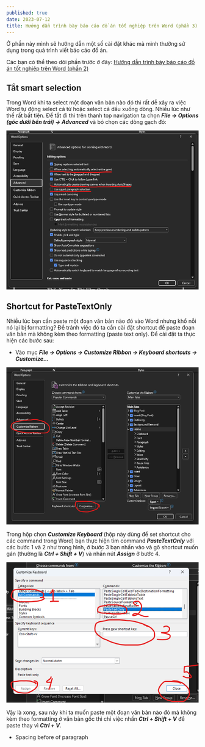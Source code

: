 ```yaml
---
published: true
date: 2023-07-12
title: Hướng dẫn trình bày báo cáo đồ án tốt nghiệp trên Word (phần 3)
---
```

Ở phần này mình sẽ hướng dẫn một số cài đặt khác mà mình thường sử dụng trong quá trình viết báo cáo đồ án.

Các bạn có thể theo dõi phần trước ở đây: [Hướng dẫn trình bày báo cáo đồ án tốt nghiệp trên Word (phần 2)](https://ngosangns.com/index.php/2023/07/11/huong-dan-trinh-bay-bao-cao-do-an-tot-nghiep-tren-word-phan-2/)

## **Tắt smart selection**

Trong Word khi ta select một đoạn văn bản nào đó thì rất dễ xảy ra việc Word tự động select cả từ hoặc select cả dấu xuống dòng. Nhiều lúc như thế rất bất tiện. Để tắt đi thì trên thanh top navigation ta chọn **_File -> Options (góc dưới bên trái) -> Advanced_** và bỏ chọn các dòng gạch đỏ:

![](/media/image-16.png)

## **Shortcut for PasteTextOnly**

Nhiều lúc bạn cần paste một đoạn văn bản nào đó vào Word nhưng khổ nỗi nó lại bị formatting? Để tránh việc đó ta cần cài đặt shortcut để paste đoạn văn bản mà không kèm theo formatting (paste text only). Để cài đặt ta thực hiện các bước sau:

*   Vào mục **_File -> Options -> Customize Ribbon -> Keyboard shortcuts -> Customize…_**
    

![](/media/image-19.png)

Trong hộp chọn **_Customize Keyboard_** (hộp này dùng để set shortcut cho các command trong Word) bạn thực hiện tìm command **_PasteTextOnly_** với các bước 1 và 2 như trong hình, ở bước 3 bạn nhấn vào và gõ shortcut muốn gán (thường là **_Ctrl + Shift + V_**) và nhấn nút **_Assign_** ở bước 4.

![](/media/image-20.png)

Vậy là xong, sau này khi ta muốn paste một đoạn văn bản nào đó mà không kèm theo formatting ở văn bản gốc thì chỉ việc nhấn **_Ctrl + Shift + V_** để paste thay vì **_Ctrl + V_**.

*   Spacing before of paragraph